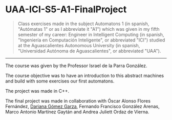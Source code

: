 # UAA-ICI-S5-A1-FinalProject

> Class exercises made in the subject Automatons 1 (in spanish, "Autómatas 1" or as I abbreviate it "A1") which was given in my fifth semester of my career: Engineer in Intelligent Computing (in spanish, "Ingeniería en Computación Inteligente", or abbreviated "ICI") studied at the Aguascalientes Autonomous University (in spanish, "Universidad Autónoma de Aguascalientes", or abbreviated "UAA").

---

The course was given by the Professor Israel de la Parra González.

The course objective was to have an introduction to this abstract machines and build with some exercises our first automatons.

The project was made in C++.

The final project was made in collaboration with Óscar Alonso Flores Fernández, [Dariana Gómez Garza](https://github.com/DariGmz), Fernando Francisco González Arenas, Marco Antonio Martínez Gaytán and Andrea Juliett Ordaz de Vierna.